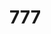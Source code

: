 # 777
<!DOCTYPE html>
<html>
  <head>
    <title>A-frame 3D Basic Example</title>
    <script src="https://aframe.io/releases/1.7.0/aframe.min.js"></script>
  </head>
  <body>
    <a-scene>
      <a-box position="-1 0.5 -3" rotation="45 45 0" color="#e89368"></a-box>
      <a-sphere position="0 1.25 -5" radius="1.25" color="#cedb9e"></a-sphere>
      <a-cylinder position="1 0.75 -3" radius="0.5" height="1.5" color="#6e4141"></a-cylinder>
      <a-plane position="0 0 -4" rotation="-90 0 0" width="4" height="4" color="#b7ebe7"></a-plane>
      <a-sky color="#e31e1e"></a-sky>
    </a-scene>
  </body>
</html>

